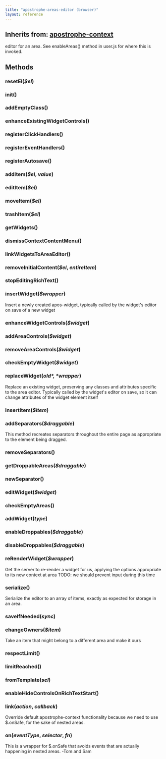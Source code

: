 ```yaml
---
title: "apostrophe-areas-editor (browser)"
layout: reference
---
```

## Inherits from: [apostrophe-context](../apostrophe-utils/browser-apostrophe-context.html)
editor for an area. See enableAreas() method
in user.js for where this is invoked.



## Methods
### resetEl(*$el*)

### init()

### addEmptyClass()

### enhanceExistingWidgetControls()

### registerClickHandlers()

### registerEventHandlers()

### registerAutosave()

### addItem(*$el*, *value*)

### editItem(*$el*)

### moveItem(*$el*)

### trashItem(*$el*)

### getWidgets()

### dismissContextContentMenu()

### linkWidgetsToAreaEditor()

### removeInitialContent(*$el*, *entireItem*)

### stopEditingRichText()

### insertWidget(*$wrapper*)
Insert a newly created apos-widget, typically called by the
widget's editor on save of a new widget
### enhanceWidgetControls(*$widget*)

### addAreaControls(*$widget*)

### removeAreaControls(*$widget*)

### checkEmptyWidget(*$widget*)

### replaceWidget(*$old*, *$wrapper*)
Replace an existing widget, preserving any classes and
attributes specific to the area editor. Typically
called by the widget's editor on save, so it can change
attributes of the widget element itself
### insertItem(*$item*)

### addSeparators(*$draggable*)
This method recreates separators throughout the entire page as appropriate
to the element being dragged.
### removeSeparators()

### getDroppableAreas(*$draggable*)

### newSeparator()

### editWidget(*$widget*)

### checkEmptyAreas()

### addWidget(*type*)

### enableDroppables(*$draggable*)

### disableDroppables(*$draggable*)

### reRenderWidget(*$wrapper*)
Get the server to re-render a widget for us, applying the
options appropriate to its new context at area
TODO: we should prevent input during this time
### serialize()
Serialize the editor to an array of items, exactly as expected for
storage in an area.
### saveIfNeeded(*sync*)

### changeOwners(*$item*)
Take an item that might belong to a different
area and make it ours
### respectLimit()

### limitReached()

### fromTemplate(*sel*)

### enableHideControlsOnRichTextStart()

### link(*action*, *callback*)
Override default apostrophe-context functionality because we
need to use $.onSafe, for the sake of nested areas.
### on(*eventType*, *selector*, *fn*)
This is a wrapper for $.onSafe that avoids events that are actually
happening in nested areas. -Tom and Sam
